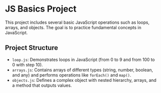# JS Basics Project

This project includes several basic JavaScript operations such as loops, arrays, and objects. The goal is to practice fundamental concepts in JavaScript.

## Project Structure

- `loop.js`: Demonstrates loops in JavaScript (from 0 to 9 and from 100 to 0 with step 10).
- `arrays.js`: Contains arrays of different types (string, number, boolean, and any) and performs operations like `forEach()` and `map()`.
- `objects.js`: Defines a complex object with nested hierarchy, arrays, and a method that outputs values.